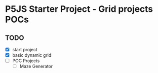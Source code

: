 # P5JS Starter Project - Grid projects POCs

## TODO

- [x] start project
- [x] basic dynamic grid
- [ ] POC Projects
  - [ ] Maze Generator
